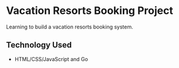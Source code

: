 # Vacation Resorts Booking Project

Learning to build a vacation resorts booking system.

## Technology Used

- HTML/CSS/JavaScript and Go
  